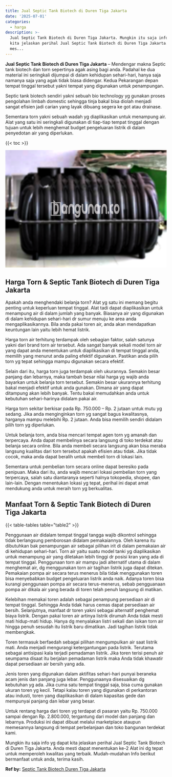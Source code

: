 ```yaml
---
title: Jual Septic Tank Biotech di Duren Tiga Jakarta
date: '2025-07-01'
categories:
  - harga
description: >-
  Jual Septic Tank Biotech di Duren Tiga Jakarta. Mungkin itu saja info yg dapat
  kita jelaskan perihal Jual Septic Tank Biotech di Duren Tiga Jakarta. Anda
  mes...
---
```


**Jual Septic Tank Biotech di Duren Tiga Jakarta** – Mendengar makna Septic tank biotech dan torn sepertinya agak asing bagi anda. Padahal ke dua material ini seringkali dijumpai di dalam kehidupan sehari-hari, hanya saja namanya saja yang agak tidak biasa didengar. Kedua Pekarangan depan tempat tinggal tersebut yakni tempat yang digunakan untuk penampungan.

Septic tank biotech sendiri yakni sebuah bio technology yg gunakan proses pengolahan limbah domestic sehingga tinja bakal bisa diolah menjadi sangat efisien jadi carian yang layak dibuang segera ke got atau drainase.

Sementara torn yakni sebuah wadah yg diaplikasikan untuk menampung air. Alat yang satu ini seringkali digunakan di tiap-tiap tempat tinggal dengan tujuan untuk lebih menghemat budget pengeluaran listrik di dalam penyedotan air yang diperlukan.

{{< toc >}}

![Jual Septic Tank Biotech di Duren Tiga Jakarta](/images/jual-bio-septictank-07.png)

## Harga Torn & Septic Tank Biotech di Duren Tiga Jakarta

Apakah anda menghendaki belanja torn? Alat yg satu ini memang begitu penting untuk keperluan tempat tinggal. Alat tadi dapat diaplikasikan untuk menampung air di dalam jumlah yang banyak. Biasanya air yang digunakan di dalam kehidupan sehari-hari dr sumur menuju ke area anda mengaplikasikannya. Bila anda pakai toren air, anda akan mendapatkan keuntungan lain yaitu lebih hemat listrik.

Harga torn air terhitung terdampak oleh sebagian faktor, salah satunya yakni dari brand torn air tersebut. Ada sangat banyak sekali model torn air yang dapat anda menentukan untuk diaplikasikan di tempat tinggal anda, memilih yang menurut anda paling efektif digunakan. Pastikan anda pilih torn yg tepat sehingga mampu digunakan secara efektif.

Selain dari itu, harga torn juga terdampak oleh ukurannya. Semakin besar panjang dan lebarnya, maka tambah besar nilai harga yg wajib anda bayarkan untuk belanja torn tersebut. Semakin besar ukurannya terhitung bakal menjadi efektif untuk anda gunakan. Dimana air yang dapat ditampung akan lebih banyak. Tentu bakal memudahkan anda untuk kebutuhan sehari-harinya didalam pakai air.

Harga torn sekitar berkisar pada Rp. 750.000 – Rp. 2 jutaan untuk mutu yg sedang. Jika anda menginginkan torn yg sangat bagus kwalitasnya, harganya mampu melebihi Rp. 2 jutaan. Anda bisa memilih sendiri didalam pilih torn yg diperlukan.

Untuk belanja torn, anda bisa mencari tempat agen torn yg amanah dan terpercaya. Anda dapat membelinya secara langsung di toko terdekat atau belanja secara online. Bila anda membeli secara langsung akan bisa meraba langsung kualitas dari torn tersebut apakah efisien atau tidak. Jika tidak cocok, maka anda dapat beralih untuk membeli torn di lokasi lain.

Sementara untuk pembelian torn secara online dapat beresiko pada penipuan. Maka dari itu, anda wajib mencari lokasi pembelian torn yang terpercaya, salah satu diantaranya seperti halnya tokopedia, shopee, dan lain-lain. Dengan menentukan lokasi yg tepat, perihal ini dapat amat mendukung anda untuk meraih torn yg berkualitas.

## Manfaat Torn & Septic Tank Biotech di Duren Tiga Jakarta

{{< table-tables table="table2" >}}

Penggunaan air didalam tempat tinggal tangga wajib dikontrol sehingga tidak berlangsung pemborosan didalam pemakaiannya. Oleh karena itu dibutuhkan bak penampungan air sebagai pilihan irit di dalam pemakaian air di kehidupan sehari-hari. Torn air yaitu suatu model tanki yg diaplikasikan untuk menampung air yang diletakan lebih tinggi dr posisi kran yang ada di tempat tinggal. Penggunaan torn air mampu jadi alternatif utama di dalam menghemat air, dg menggunakan torn air tagihan listrik juga dapat ditekan. Pemakaian pompa air secara terus menerus bila tidak menggunakan toren bisa menyebabkan budget pengeluaran listrik anda naik. Adanya toren bisa kurangi penggunaan pompa air secara terus-menerus, sebab pengguanaan pompa air dikala air yang berada di toren telah penuh langsung di matikan.

Kelebihan memakai toren adalah sebagai penampung persediaan air di tempat tinggal. Sehingga Anda tidak harus cemas dapat persediaan air bersih. Selanjutnya, manfaat dr toren yakni sebagai alternatif penghemat biaya listrik. Dengan pakai toren air artinya listrik dirumah Anda tidak mesti mati hidup-mati hidup. Hanya dg menyalakan listri sekali dan isikan torn air hingga penuh sesudah itu listrik baru dimatikan. Jadi tagihan listrik tidak membengkak.

Toren termasuk berfaedah sebagai pilihan mengumpulkan air saat listrik mati. Anda menjadi mengurangi ketergantungan pada listrik. Terutama sebagai antisipasi kala terjadi pemadaman listrik. Jika toren terisi penuh air seumpama disaat itu berjalan pemadaman listrik maka Anda tidak khawatir dapat persediaan air bersih yang ada.

Jenis toren yang digunakan dalam aktifitas sehari-hari punyai beraneka acam jenis dan panjang juga lebar. Penggunaanya disesuaikan dg kebutuhan yg ada. Jika cuma satu tempat tinggal saja, bisa cuma gunakan ukuran toren yg kecil. Tetapi kalau toren yang digunakan di perkantoran atau industi, toren yang diaplikasikan di dalam kapasitas gede dan mempunyai panjang dan lebar yang besar.

Untuk rentang harga dari toren yg terdapat di pasaran yaitu Rp. 750.000 sampai dengan Rp. 2.800.000, tergantung dari model dan panjang dan lebarnya. Produksi ini dapat dibuat melalui marketplace ataupun memesannya langsung di tempat perbelanjaan dan toko bangunan terdekat kami.

Mungkin itu saja info yg dapat kita jelaskan perihal Jual Septic Tank Biotech di Duren Tiga Jakarta. Anda mesti dapat menentukan ke-2 Alat ini dg tepat untuk memperoleh kwalitas yang terbaik. Mudah-mudahan Info berikut bermanfaat untuk anda, terima kasih.

**Ref by:** [Septic Tank Biotech Duren Tiga Jakarta](https://id.wikipedia.org/wiki/Septic)
